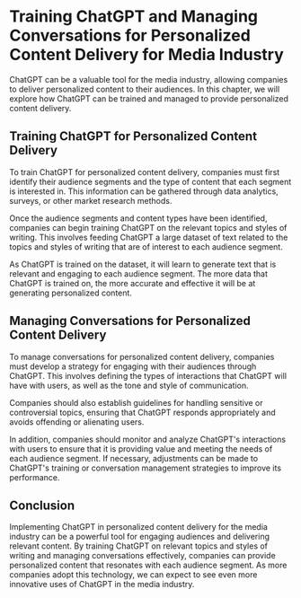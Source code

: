 Training ChatGPT and Managing Conversations for Personalized Content Delivery for Media Industry
==========================================================================================================================================================================================

ChatGPT can be a valuable tool for the media industry, allowing companies to deliver personalized content to their audiences. In this chapter, we will explore how ChatGPT can be trained and managed to provide personalized content delivery.

Training ChatGPT for Personalized Content Delivery
--------------------------------------------------

To train ChatGPT for personalized content delivery, companies must first identify their audience segments and the type of content that each segment is interested in. This information can be gathered through data analytics, surveys, or other market research methods.

Once the audience segments and content types have been identified, companies can begin training ChatGPT on the relevant topics and styles of writing. This involves feeding ChatGPT a large dataset of text related to the topics and styles of writing that are of interest to each audience segment.

As ChatGPT is trained on the dataset, it will learn to generate text that is relevant and engaging to each audience segment. The more data that ChatGPT is trained on, the more accurate and effective it will be at generating personalized content.

Managing Conversations for Personalized Content Delivery
--------------------------------------------------------

To manage conversations for personalized content delivery, companies must develop a strategy for engaging with their audiences through ChatGPT. This involves defining the types of interactions that ChatGPT will have with users, as well as the tone and style of communication.

Companies should also establish guidelines for handling sensitive or controversial topics, ensuring that ChatGPT responds appropriately and avoids offending or alienating users.

In addition, companies should monitor and analyze ChatGPT's interactions with users to ensure that it is providing value and meeting the needs of each audience segment. If necessary, adjustments can be made to ChatGPT's training or conversation management strategies to improve its performance.

Conclusion
----------

Implementing ChatGPT in personalized content delivery for the media industry can be a powerful tool for engaging audiences and delivering relevant content. By training ChatGPT on relevant topics and styles of writing and managing conversations effectively, companies can provide personalized content that resonates with each audience segment. As more companies adopt this technology, we can expect to see even more innovative uses of ChatGPT in the media industry.
